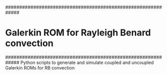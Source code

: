 #############################################################
# Galerkin ROM for Rayleigh Benard convection
#############################################################
Python scripts to generate and simulate coupled and uncoupled Galerkin ROMs for RB convection






